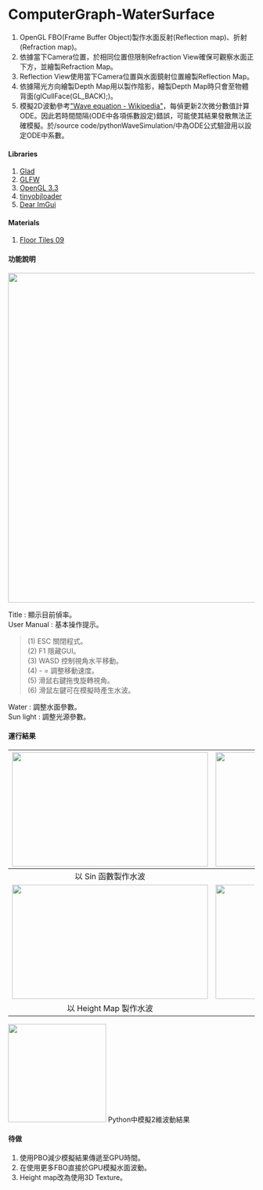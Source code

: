 # ComputerGraph-WaterSurface

1. OpenGL FBO(Frame Buffer Object)製作水面反射(Reflection map)、折射(Refraction map)。  
2. 依據當下Camera位置，於相同位置但限制Refraction View確保可觀察水面正下方，並繪製Refraction Map。  
3. Reflection View使用當下Camera位置與水面鏡射位置繪製Reflection Map。  
4. 依據陽光方向繪製Depth Map用以製作陰影，繪製Depth Map時只會至物體背面(glCullFace(GL_BACK);)。  
5. 模擬2D波動參考["Wave equation - Wikipedia"](https://en.wikipedia.org/wiki/Wave_equation)，每偵更新2次微分數值計算ODE。因此若時間間隔(ODE中各項係數設定)錯誤，可能使其結果發散無法正確模擬。於/source code/pythonWaveSimulation/中為ODE公式驗證用以設定ODE中系數。

#### Libraries
1. [Glad](https://glad.dav1d.de/)<br>
2. [GLFW](https://www.glfw.org/)<br>
2. [OpenGL 3.3](https://www.opengl.org/)<br>
3. [tinyobjloader](https://github.com/tinyobjloader/tinyobjloader)<br>
4. [Dear ImGui](https://github.com/ocornut/imgui)<br>

 
 #### Materials
 1. [Floor Tiles 09](https://polyhaven.com/a/floor_tiles_09)
 
#### 功能說明
<img src="https://i.imgur.com/af1vum4.png" width="697" height="672" />


Title : 顯示目前偵率。<br>
User Manual : 基本操作提示。<br>
>  (1) ESC 關閉程式。<br>
>  (2) F1 隱藏GUI。<br>
>  (3) WASD 控制視角水平移動。<br>
>  (4) - = 調整移動速度。<br>
>  (5) 滑鼠右鍵拖曳旋轉視角。<br>
>  (6) 滑鼠左鍵可在模擬時產生水波。<br>

Water : 調整水面參數。<br>
Sun light : 調整光源參數。<br>


#### 運行結果
|<img src="https://i.imgur.com/mlWGNoW.png" width="400" height="233" />|<img src="https://i.imgur.com/oBfLAS8.png" width="400" height="233" />|
| :-: | :-: |
| 以 Sin 函數製作水波 | 水波模擬 |
|<img src="https://i.imgur.com/2RsL3Ey.png" width="400" height="233" />|<img src="https://i.imgur.com/nIYqwnY.png" width="400" height="233" />|  
| 以 Height Map 製作水波 | 水中焦散效果 |

<img src="https://i.imgur.com/UlLyZ3R.gif" width="200" height="200" />  
Python中模擬2維波動結果  

#### 待做
1. 使用PBO減少模擬結果傳遞至GPU時間。
2. 在使用更多FBO直接於GPU模擬水面波動。  
3. Height map改為使用3D Texture。  
